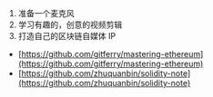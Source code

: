 1. 准备一个麦克风
2. 学习有趣的，创意的视频剪辑
3. 打造自己的区块链自媒体 IP

- [https://github.com/gitferry/mastering-ethereum](https://github.com/gitferry/mastering-ethereum)
- [https://github.com/zhuquanbin/solidity-note](https://github.com/zhuquanbin/solidity-note)
